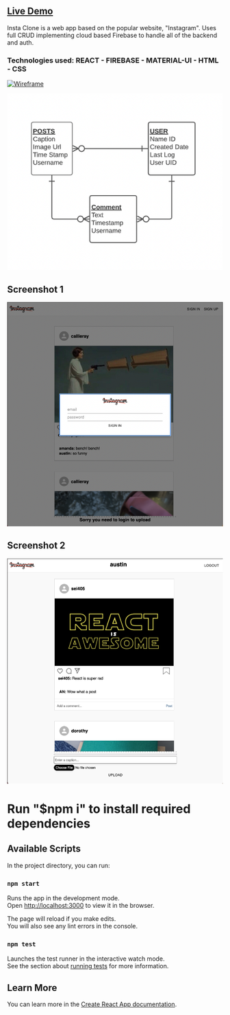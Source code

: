 ## [Live Demo](https://insta-clone-9079b.web.app/)

Insta Clone is a web app based on the popular website, "Instagram".   Uses full CRUD implementing cloud based Firebase to handle all of the backend and auth.

### Technologies used: REACT - FIREBASE - MATERIAL-UI - HTML - CSS

<a href="https://ibb.co/xFxD2vf"><img src="https://i.ibb.co/CPRzwdM/Wireframe.png" alt="Wireframe" border="0"></a>

![](src/images/ERD.png)


## Screenshot 1
![](src/images/screenshot1.png)

## Screenshot 2

![](src/images/screenshot2.png)

# Run "$npm i" to install required dependencies


## Available Scripts

In the project directory, you can run:

### `npm start`

Runs the app in the development mode.\
Open [http://localhost:3000](http://localhost:3000) to view it in the browser.

The page will reload if you make edits.\
You will also see any lint errors in the console.

### `npm test`

Launches the test runner in the interactive watch mode.\
See the section about [running tests](https://facebook.github.io/create-react-app/docs/running-tests) for more information.

## Learn More

You can learn more in the [Create React App documentation](https://facebook.github.io/create-react-app/docs/getting-started).


